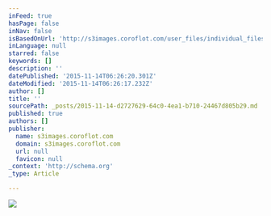 ```yaml
---
inFeed: true
hasPage: false
inNav: false
isBasedOnUrl: 'http://s3images.coroflot.com/user_files/individual_files/original_327436_m3f8onijwb2e6anttrrfgf3uh.jpg'
inLanguage: null
starred: false
keywords: []
description: ''
datePublished: '2015-11-14T06:26:20.301Z'
dateModified: '2015-11-14T06:26:17.232Z'
author: []
title: ''
sourcePath: _posts/2015-11-14-d2727629-64c0-4ea1-b710-24467d805b29.md
published: true
authors: []
publisher:
  name: s3images.coroflot.com
  domain: s3images.coroflot.com
  url: null
  favicon: null
_context: 'http://schema.org'
_type: Article

---
```

![](http://s3images.coroflot.com/user_files/individual_files/original_327436_m3f8onijwb2e6anttrrfgf3uh.jpg)
